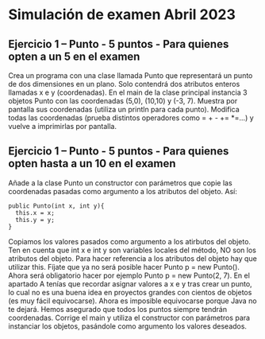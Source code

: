 # Simulación de examen Abril 2023

## Ejercicio 1 – Punto - 5 puntos - Para quienes opten a un 5 en el examen
Crea un programa con una clase llamada Punto que representará un punto de dos dimensiones en un plano. Solo contendrá dos atributos enteros llamadas x e y (coordenadas).
En el main de la clase principal instancia 3 objetos Punto con las coordenadas (5,0), (10,10) y (-3, 7). Muestra por pantalla sus coordenadas (utiliza un println para cada punto). Modifica todas las coordenadas (prueba distintos operadores como =  +  -  +=  *=...) y vuelve a imprimirlas por pantalla.

## Ejercicio 1 – Punto -  5 puntos - Para quienes opten hasta a un 10 en el examen
Añade a la clase Punto un constructor con parámetros que copie las coordenadas pasadas como argumento a los atributos del objeto. Así:

    public Punto(int x, int y){    
      this.x = x;
      this.y = y;
    }

Copiamos los valores pasados como argumento a los atirbutos del objeto. Ten en cuenta que int x e int y son variables locales del método, NO son los atributos del objeto. Para hacer referencia a los atributos del objeto hay que utilizar this.
Fíjate que ya no será posible hacer Punto p = new Punto(). Ahora será obligatorio hacer por ejemplo Punto p = new Punto(2, 7). En el apartado A tenías que recordar asignar valores a x e y tras crear un punto, lo cual no es una buena idea en proyectos grandes con cientos de objetos (es muy fácil equivocarse). Ahora es imposible equivocarse porque Java no te dejará. Hemos asegurado que todos los puntos siempre tendrán coordenadas.
Corrige el main y utiliza el constructor con parámetros para instanciar los objetos, pasándole como argumento los valores deseados.
